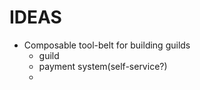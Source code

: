 # IDEAS

- Composable tool-belt for building guilds
    - guild
    - payment system(self-service?)
    - 